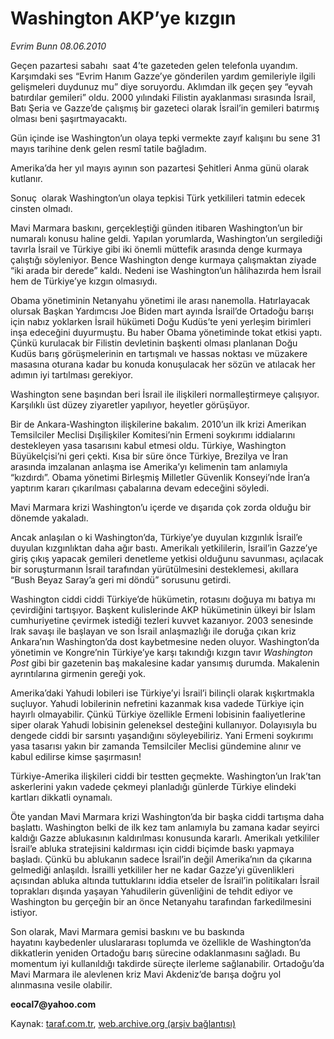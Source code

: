 # Washington AKP’ye kızgın 

*Evrim Bunn 08.06.2010*

<div class="yazi">
<p>Geçen pazartesi sabahı  saat 4’te gazeteden gelen telefonla uyandım. Karşımdaki ses “Evrim Hanım Gazze’ye gönderilen yardım gemileriyle ilgili gelişmeleri duydunuz mu” diye soruyordu. Aklımdan ilk geçen şey “eyvah batırdılar gemileri” oldu. 2000 yılındaki Filistin ayaklanması sırasında İsrail, Batı Şeria ve Gazze’de çalışmış bir gazeteci olarak İsrail’in gemileri batırmış olması beni şaşırtmayacaktı.</p>
<p>Gün içinde ise Washington’un olaya tepki vermekte zayıf kalışını bu sene 31 mayıs tarihine denk gelen resmî tatile bağladım.</p>
<p>Amerika’da her yıl mayıs ayının son pazartesi Şehitleri Anma günü olarak kutlanır.</p>
<p>Sonuç  olarak Washington’un olaya tepkisi Türk yetkilileri tatmin edecek cinsten olmadı.</p>
<p>Mavi Marmara baskını, gerçekleştiği günden itibaren Washington’un bir numaralı konusu haline geldi. Yapılan yorumlarda, Washington’un sergilediği tavırla İsrail ve Türkiye gibi iki önemli müttefik arasında denge kurmaya çalıştığı söyleniyor. Bence Washington denge kurmaya çalışmaktan ziyade “iki arada bir derede” kaldı. Nedeni ise Washington’un hâlihazırda hem İsrail hem de Türkiye’ye kızgın olmasıydı.</p>
<p>Obama yönetiminin Netanyahu yönetimi ile arası nanemolla. Hatırlayacak olursak Başkan Yardımcısı Joe Biden mart ayında İsrail’de Ortadoğu barışı için nabız yoklarken İsrail hükümeti Doğu Kudüs’te yeni yerleşim birimleri inşa edeceğini duyurmuştu. Bu haber Obama yönetiminde tokat etkisi yaptı. Çünkü kurulacak bir Filistin devletinin başkenti olması planlanan Doğu Kudüs barış görüşmelerinin en tartışmalı ve hassas noktası ve müzakere masasına oturana kadar bu konuda konuşulacak her sözün ve atılacak her adımın iyi tartılması gerekiyor.</p>
<p>Washington sene başından beri İsrail ile ilişkileri normalleştirmeye çalışıyor. Karşılıklı üst düzey ziyaretler yapılıyor, heyetler görüşüyor.</p>
<p>Bir de Ankara-Washington ilişkilerine bakalım. 2010’un ilk krizi Amerikan Temsilciler Meclisi Dışilişkiler Komitesi’nin Ermeni soykırımı iddialarını destekleyen yasa tasarısını kabul etmesi oldu. Türkiye, Washington Büyükelçisi’ni geri çekti. Kısa bir süre önce Türkiye, Brezilya ve İran arasında imzalanan anlaşma ise Amerika’yı kelimenin tam anlamıyla “kızdırdı”. Obama yönetimi Birleşmiş Milletler Güvenlik Konseyi’nde İran’a yaptırım kararı çıkarılması çabalarına devam edeceğini söyledi.</p>
<p>Mavi Marmara krizi Washington’u içerde ve dışarıda çok zorda olduğu bir dönemde yakaladı.</p>
<p>Ancak anlaşılan o ki Washington’da, Türkiye’ye duyulan kızgınlık İsrail’e duyulan kızgınlıktan daha ağır bastı. Amerikalı yetkililerin, İsrail’in Gazze’ye giriş çıkış yapacak gemileri denetleme yetkisi olduğunu savunması, açılacak bir soruşturmanın İsrail tarafından yürütülmesini desteklemesi, akıllara “Bush Beyaz Saray’a geri mi döndü” sorusunu getirdi.</p>
<p>Washington ciddi ciddi Türkiye’de hükümetin, rotasını doğuya mı batıya mı çevirdiğini tartışıyor. Başkent kulislerinde AKP hükümetinin ülkeyi bir İslam cumhuriyetine çevirmek istediği tezleri kuvvet kazanıyor. 2003 senesinde Irak savaşı ile başlayan ve son İsrail anlaşmazlığı ile doruğa çıkan kriz Ankara’nın Washington’da dost kaybetmesine neden oluyor. Washington’da yönetimin ve Kongre’nin Türkiye’ye karşı takındığı kızgın tavır <i>Washington Post</i> gibi bir gazetenin baş makalesine kadar yansımış durumda. Makalenin ayrıntılarına girmenin gereği yok.</p>
<p>Amerika’daki Yahudi lobileri ise Türkiye’yi İsrail’i bilinçli olarak kışkırtmakla suçluyor. Yahudi lobilerinin nefretini kazanmak kısa vadede Türkiye için hayırlı olmayabilir. Çünkü Türkiye özellikle Ermeni lobisinin faaliyetlerine siper olarak Yahudi lobisinin geleneksel desteğini kullanıyor. Dolayısıyla bu dengede ciddi bir sarsıntı yaşandığını söyleyebiliriz. Yani Ermeni soykırımı yasa tasarısı yakın bir zamanda Temsilciler Meclisi gündemine alınır ve kabul edilirse kimse şaşırmasın!</p>
<p>Türkiye-Amerika ilişkileri ciddi bir testten geçmekte. Washington’un Irak’tan askerlerini yakın vadede çekmeyi planladığı günlerde Türkiye elindeki kartları dikkatli oynamalı.</p>
<p>Öte yandan Mavi Marmara krizi Washington’da bir başka ciddi tartışma daha başlattı. Washington belki de ilk kez tam anlamıyla bu zamana kadar seyirci kaldığı Gazze ablukasının kaldırılması konusunda kararlı. Amerikalı yetkililer İsrail’e abluka stratejisini kaldırması için ciddi biçimde baskı yapmaya başladı. Çünkü bu ablukanın sadece İsrail’in değil Amerika’nın da çıkarına gelmediği anlaşıldı. İsrailli yetkililer her ne kadar Gazze’yi güvenlikleri açısından abluka altında tuttuklarını iddia etseler de İsrail’in politikaları İsrail toprakları dışında yaşayan Yahudilerin güvenliğini de tehdit ediyor ve Washington bu gerçeğin bir an önce Netanyahu tarafından farkedilmesini istiyor.</p>
<p>Son olarak, Mavi Marmara gemisi baskını ve bu baskında hayatını kaybedenler uluslararası toplumda ve özellikle de Washington’da dikkatlerin yeniden Ortadoğu barış sürecine odaklanmasını sağladı. Bu momentum iyi kullanıldığı takdirde süreçte ilerleme sağlanabilir. Ortadoğu’da Mavi Marmara ile alevlenen kriz Mavi Akdeniz’de barışa doğru yol alınmasına vesile olabilir.</p>
<p><b>eocal7@yahoo.com</b></p></div>

Kaynak: [taraf.com.tr](http://www.taraf.com.tr:80/evrim-bunn/makale-washington-akp-ye-kizgin.htm), [web.archive.org (arşiv bağlantısı)](http://web.archive.org/web/20100611001945/http://www.taraf.com.tr:80/evrim-bunn/makale-washington-akp-ye-kizgin.htm)
